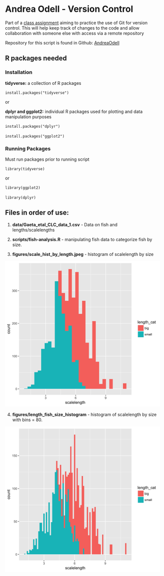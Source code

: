 # Andrea Odell - Version Control

Part of a [class assignment](https://sr320.github.io/course-fish497-2018/assignments/r-git/) aiming to practice the use of Git for version control. This will help keep track of changes to the code and allow collaboration with someone else with access via a remote repository



Repository for this script is found in Github: [AndreaOdell](https://github.com/fish497-2018/AndreaOdell)



## R packages needed

### Installation

**tidyverse:** a collection of R packages

```
install.packages("tidyverse")
```
or 

**dplyr and ggplot2:** individual R packages used for plotting and data manipulation purposes

```
install.packages("dplyr")

install.packages("ggplot2")
```

### Running Packages

Must run packages prior to running script

```
library(tidyverse)
```
 or

```
library(ggplot2)

library(dplyr)
```


## Files in order of use: 
1. **data/Gaeta_etal_CLC_data_1.csv** - Data on fish and lengths/scalelengths

2. **scripts/fish-analysis.R** - manipulating fish data to categorize fish by size.

3. **figures/scale_hist_by_length.jpeg** - histogram of scalelength by size

![scale_hist_by_length](figures/scale_hist_by_length.jpeg)

4. **figures/length_fish_size_histogram** - histogram of scalelength by size with bins = 80. 

![length_fish_size_histogram](figures/length_fish_size_histogram.jpeg)
